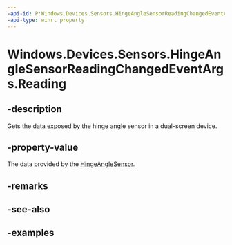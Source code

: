 ```yaml
---
-api-id: P:Windows.Devices.Sensors.HingeAngleSensorReadingChangedEventArgs.Reading
-api-type: winrt property
---
```


<!-- Property syntax.
public HingeAngleReading Reading { get; }
-->

# Windows.Devices.Sensors.HingeAngleSensorReadingChangedEventArgs.Reading

## -description

Gets the data exposed by the hinge angle sensor in a dual-screen device.

## -property-value

The data provided by the [HingeAngleSensor](hingeanglesensor.md).

## -remarks

## -see-also

## -examples
